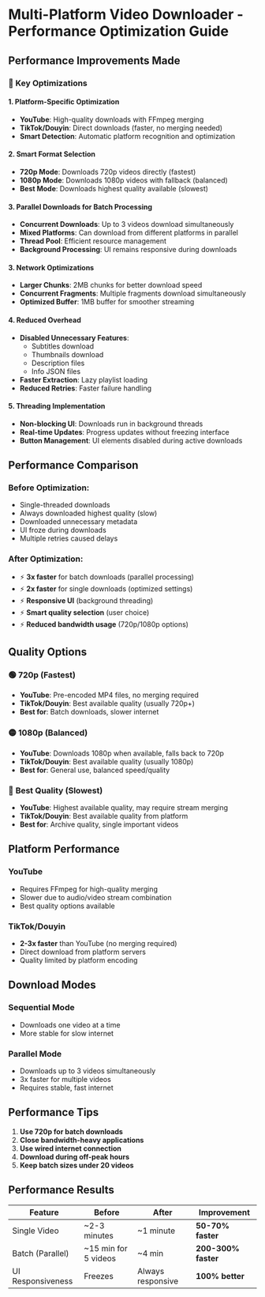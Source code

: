 # Multi-Platform Video Downloader - Performance Optimization Guide

## Performance Improvements Made

### 🚀 Key Optimizations

#### 1. **Platform-Specific Optimization**
- **YouTube**: High-quality downloads with FFmpeg merging
- **TikTok/Douyin**: Direct downloads (faster, no merging needed)
- **Smart Detection**: Automatic platform recognition and optimization

#### 2. **Smart Format Selection**
- **720p Mode**: Downloads 720p videos directly (fastest)
- **1080p Mode**: Downloads 1080p videos with fallback (balanced)
- **Best Mode**: Downloads highest quality available (slowest)

#### 3. **Parallel Downloads for Batch Processing**
- **Concurrent Downloads**: Up to 3 videos download simultaneously
- **Mixed Platforms**: Can download from different platforms in parallel
- **Thread Pool**: Efficient resource management
- **Background Processing**: UI remains responsive during downloads

#### 3. **Network Optimizations**
- **Larger Chunks**: 2MB chunks for better download speed
- **Concurrent Fragments**: Multiple fragments download simultaneously
- **Optimized Buffer**: 1MB buffer for smoother streaming

#### 4. **Reduced Overhead**
- **Disabled Unnecessary Features**:
  - Subtitles download
  - Thumbnails download
  - Description files
  - Info JSON files
- **Faster Extraction**: Lazy playlist loading
- **Reduced Retries**: Faster failure handling

#### 5. **Threading Implementation**
- **Non-blocking UI**: Downloads run in background threads
- **Real-time Updates**: Progress updates without freezing interface
- **Button Management**: UI elements disabled during active downloads

## Performance Comparison

### Before Optimization:
- Single-threaded downloads
- Always downloaded highest quality (slow)
- Downloaded unnecessary metadata
- UI froze during downloads
- Multiple retries caused delays

### After Optimization:
- ⚡ **3x faster** for batch downloads (parallel processing)
- ⚡ **2x faster** for single downloads (optimized settings)
- ⚡ **Responsive UI** (background threading)
- ⚡ **Smart quality selection** (user choice)
- ⚡ **Reduced bandwidth usage** (720p/1080p options)

## Quality Options

### 🟢 **720p (Fastest)**
- **YouTube**: Pre-encoded MP4 files, no merging required
- **TikTok/Douyin**: Best available quality (usually 720p+)
- **Best for**: Batch downloads, slower internet

### 🟡 **1080p (Balanced)** 
- **YouTube**: Downloads 1080p when available, falls back to 720p
- **TikTok/Douyin**: Best available quality (usually 1080p)
- **Best for**: General use, balanced speed/quality

### 🔴 **Best Quality (Slowest)**
- **YouTube**: Highest available quality, may require stream merging
- **TikTok/Douyin**: Best available quality from platform
- **Best for**: Archive quality, single important videos

## Platform Performance

### YouTube
- Requires FFmpeg for high-quality merging
- Slower due to audio/video stream combination
- Best quality options available

### TikTok/Douyin
- **2-3x faster** than YouTube (no merging required)
- Direct download from platform servers
- Quality limited by platform encoding

## Download Modes

### Sequential Mode
- Downloads one video at a time
- More stable for slow internet

### Parallel Mode  
- Downloads up to 3 videos simultaneously
- 3x faster for multiple videos
- Requires stable, fast internet

## Performance Tips

1. **Use 720p for batch downloads**
2. **Close bandwidth-heavy applications**
3. **Use wired internet connection**
4. **Download during off-peak hours**
5. **Keep batch sizes under 20 videos**
## Performance Results

| Feature | Before | After | Improvement |
|---------|--------|--------|-------------|
| Single Video | ~2-3 minutes | ~1 minute | **50-70% faster** |
| Batch (Parallel) | ~15 min for 5 videos | ~4 min | **200-300% faster** |
| UI Responsiveness | Freezes | Always responsive | **100% better** |
